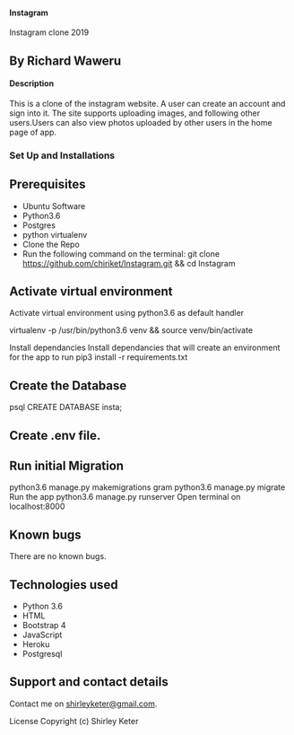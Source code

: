 #### Instagram

Instagram clone
2019

## By Richard Waweru

#### Description
This is a clone of the instagram website. A user can create an account and sign into it. The site supports uploading images, and following other users.Users can also view photos uploaded by other users in the home page of app.


### Set Up and Installations

## Prerequisites
* Ubuntu Software
* Python3.6
* Postgres
* python virtualenv
* Clone the Repo
* Run the following command on the terminal: git clone https://github.com/chiriket/Instagram.git && cd Instagram

## Activate virtual environment
Activate virtual environment using python3.6 as default handler

virtualenv -p /usr/bin/python3.6 venv && source venv/bin/activate

Install dependancies
Install dependancies that will create an environment for the app to run pip3 install -r requirements.txt

## Create the Database
psql
CREATE DATABASE insta;

## Create .env file.

## Run initial Migration
python3.6 manage.py makemigrations gram
python3.6 manage.py migrate
Run the app
python3.6 manage.py runserver
Open terminal on localhost:8000

## Known bugs
There are no known bugs.

## Technologies used
- Python 3.6
- HTML
- Bootstrap 4
- JavaScript
- Heroku
- Postgresql

## Support and contact details
Contact me on shirleyketer@gmail.com.

License
Copyright (c) Shirley Keter